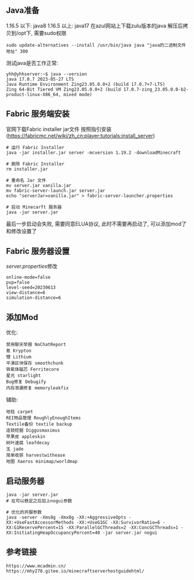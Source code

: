 ## Java准备
1.16.5 以下: java8
1.16.5 以上: java17
在azul网站上下载zulu版本的java
解压后拷贝到/opt下, 需要sudo权限
```
sudo update-alternatives --install /usr/bin/java java "java的二进制文件地址" 300
```
测试java是否工作正常:
```
yhh@yhhserver:~$ java --version
java 17.0.7 2023-05-27 LTS
Java Runtime Environment Zing23.05.0.0+2 (build 17.0.7+7-LTS)
Zing 64-Bit Tiered VM Zing23.05.0.0+2 (build 17.0.7-zing_23.05.0.0-b2-product-linux-X86_64, mixed mode)
```

## Fabric 服务端安装

官网下载Fabric installer jar文件 按照指引安装(https://fabricmc.net/wiki/zh_cn:player:tutorials:install_server)

```
# 运行 Fabric Installer
java -jar installer.jar server -mcversion 1.19.2 -downloadMinecraft
 
# 删除 Fabric Installer
rm installer.jar
 
# 重命名 Jar 文件
mv server.jar vanilla.jar
mv fabric-server-launch.jar server.jar
echo "serverJar=vanilla.jar" > fabric-server-launcher.properties
 
# 启动 Minecarft 服务器
java -jar server.jar
```
最后一步启动会失败, 需要同意ELUA协议, 此时不需要再启动了, 可以添加mod了和修改设置了

## Fabric 服务器设置

*server.properties*修改
```
online-mode=false
pvp=false
level-seed=20230613
view-distance=6
simulation-distance=6
```

## 添加Mod

优化:
```DFU载入优化 lazydfu
禁用聊天举报 NoChatReport
氪 Krypton
锂 Lithium
平滑区块保存 smoothchunk
铁氧体磁芯 Ferritecore
星光 starlight
Bug修复 Debugify
内存泄漏修复 memoryleakfix
```

辅助:
```
地毯 carpet
REI物品管理 RoughlyEnoughItems
Textile备份 textile backup
连锁挖掘 Diggusmaximus
苹果皮 appleskin
树叶速腐 leafdecay
玉 jade
简单收获 harvestwithease
地图 Xaeros minimap/worldmap
```


## 启动服务器
```
java -jar server.jar 
# 在可以稳定之后加上nogui参数

# 优化的开服参数
java -server -Xms8g -Xmx8g -XX:+AggressiveOpts -XX:+UseFastAccessorMethods -XX:+UseG1GC -XX:SurvivorRatio=6 -XX:G1ReservePercent=15 -XX:ParallelGCThreads=2 -XX:ConcGCThreads=1 -XX:InitiatingHeapOccupancyPercent=40 -jar server.jar nogui
```

## 参考链接
```
https://www.mcadmin.cn/
https://mhy278.gitee.io/minecraftserverhostguidehtml/
```

